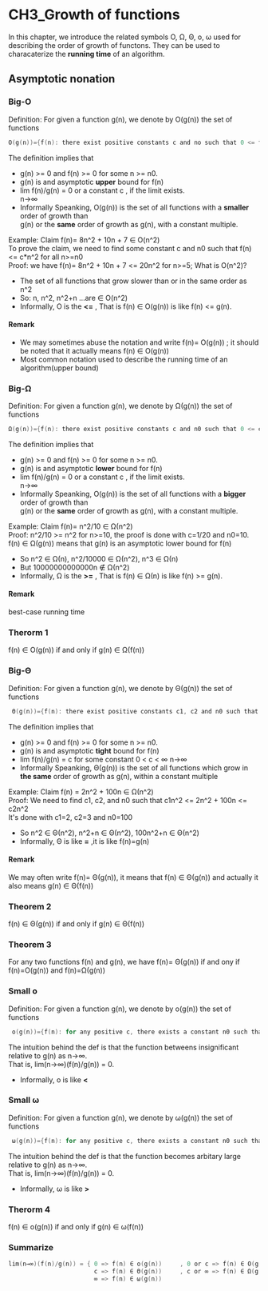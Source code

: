 # CH3_Growth of functions
In this chapter, we introduce the related symbols O, Ω, Θ, o, ω used for describing the order of growth of functons.
They can be used to characaterize the **running time** of an algorithm.
## Asymptotic nonation
### Big-O
Definition: For given a function g(n), we denote by O(g(n)) the set of functions
```c
O(g(n))={f(n): there exist positive constants c and no such that 0 <= f(n) <= c*g(n) for all n>=n0}
```
The definition implies that
* g(n) >= 0 and f(n) >= 0 for some n >= n0.
* g(n) is and asymptotic **upper** bound for f(n)
* lim f(n)/g(n) = 0 or a constant c , if the limit exists.  
  n→∞  
* Informally Speanking, O(g(n)) is the set of all functions with a **smaller** order of growth than  
    g(n) or the **same** order of growth as g(n), with a constant multiple.

Example: Claim f(n)= 8n^2 + 10n + 7 ∈ O(n^2)  
To prove the claim, we need to find some constant c and n0 such that f(n) <= c*n^2 for all n>=n0  
Proof: we have f(n)= 8n^2 + 10n + 7 <= 20n^2 for n>=5;
What is O(n^2)?
* The set of all functions that grow slower than or in the same order as n^2
* So: n, n^2, n^2+n ...are ∈ O(n^2) 
* Informally, O is the **<=** , That is f(n) ∈ O(g(n)) is like f(n) <= g(n).
#### Remark
* We may sometimes abuse the notation and write f(n)= O(g(n)) ; it should be noted that it actually means f(n) ∈ O(g(n))
* Most common notation used to describe the running time of an algorithm(upper bound)

### Big-Ω
Definition: For given a function g(n), we denote by Ω(g(n)) the set of functions
```c
Ω(g(n))={f(n): there exist positive constants c and n0 such that 0 <= c*g(n) <= f(n) for all n>=n0}
```
The definition implies that
* g(n) >= 0 and f(n) >= 0 for some n >= n0.
* g(n) is and asymptotic **lower** bound for f(n)
* lim f(n)/g(n) = 0 or a constant c , if the limit exists.  
  n→∞  
* Informally Speanking, O(g(n)) is the set of all functions with a **bigger** order of growth than  
    g(n) or the **same** order of growth as g(n), with a constant multiple.   
    
Example: Claim f(n)= n^2/10 ∈ Ω(n^2)    
Proof: n^2/10 >= n^2 for n>=10, the proof is done with c=1/20 and n0=10.    
f(n) ∈ Ω(g(n)) means that g(n) is an asymptotic lower bound for f(n)  
* So n^2 ∈ Ω(n), n^2/10000 ∈ Ω(n^2), n^3 ∈ Ω(n)
* But 10000000000000n ∉ Ω(n^2)
* Informally, Ω is the **>=** , That is f(n) ∈ Ω(n) is like f(n) >= g(n).
#### Remark
best-case running time

### Therorm 1
f(n) ∈ O(g(n)) if and only if g(n) ∈ Ω(f(n))

### Big-Θ
Definition: For given a function g(n), we denote by Θ(g(n)) the set of functions
```c
 Θ(g(n))={f(n): there exist positive constants c1, c2 and n0 such that 0 <= c1*g(n) <= f(n) <= c2*g(n) for all n>=n0}
```
The definition implies that
* g(n) >= 0 and f(n) >= 0 for some n >= n0.
* g(n) is and asymptotic **tight** bound for f(n)
* lim f(n)/g(n) = c for some constant 0 < c < ∞ 
  n→∞  
* Informally Speanking, Θ(g(n)) is the set of all functions which grow in **the same** order of growth as g(n), within a constant multiple

Example: Claim f(n) = 2n^2 + 100n ∈ Ω(n^2)  
Proof: We need to find c1, c2, and n0 such that c1n^2 <= 2n^2 + 100n <= c2n^2  
It's done with c1=2, c2=3 and n0=100
* So n^2 ∈ Θ(n^2), n^2+n ∈ Θ(n^2), 100n^2+n ∈ Θ(n^2)
* Informally, Θ is like **=** ,it is like f(n)=g(n)

#### Remark
We may often write f(n)= Θ(g(n)), it means that f(n) ∈ Θ(g(n)) and actually it also means g(n) ∈ Θ(f(n)) 

### Theorem 2
f(n) ∈ Θ(g(n)) if and only if g(n) ∈ Θ(f(n))

### Theorem 3
For any two functions f(n) and g(n), we have f(n)= Θ(g(n)) if and ony if f(n)=O(g(n)) and f(n)=Ω(g(n))

### Small o
Definition: For given a function g(n), we denote by o(g(n)) the set of functions
```c
 o(g(n))={f(n): for any positive c, there exists a constant n0 such that o <= f(n) < c*g(n), for all n >= n0}
```
The intuition behind the def is that the function betweens insignificant relative to g(n) as n→∞.  
That is, lim(n→∞)(f(n)/g(n)) = 0.  
* Informally, o is like **<**

### Small ω 
Definition: For given a function g(n), we denote by ω(g(n)) the set of functions
```c
 ω(g(n))={f(n): for any positive c, there exists a constant n0 such that o <= c*g(n) < f(n), for all n >= n0}
```
The intuition behind the def is that the function becomes arbitary large relative to g(n) as n→∞.  
That is, lim(n→∞)(f(n)/g(n)) = 0.  
* Informally, ω is like **>**

### Therorm 4 
f(n) ∈ o(g(n)) if and only if g(n) ∈ ω(f(n))

### Summarize
```c
lim(n→∞)(f(n)/g(n)) = { 0 => f(n) ∈ o(g(n))     , 0 or c => f(n) ∈ O(g(n))
                        c => f(n) ∈ Θ(g(n))     , c or ∞ => f(n) ∈ Ω(g(n))
                        ∞ => f(n) ∈ ω(g(n))
 ```
 
 

